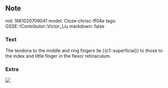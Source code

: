 ## Note
nid: 1661020709041
model: Cloze-chrisc-ff04e
tags: GSSE::!Contributor::Victor_Liu
markdown: false

### Text
The tendons to the middle and ring fingers lie {{c1::superficial}} to those to the index and little finger in the flexor retinaculum.

### Extra
<img src="paste-6dd699553023de137c44ce50eed9256a08dc8033.jpg">
